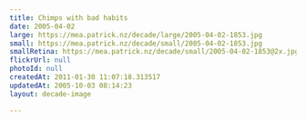 ```yaml
---
title: Chimps with bad habits
date: 2005-04-02
large: https://mea.patrick.nz/decade/large/2005-04-02-1853.jpg
small: https://mea.patrick.nz/decade/small/2005-04-02-1853.jpg
smallRetina: https://mea.patrick.nz/decade/small/2005-04-02-1853@2x.jpg
flickrUrl: null
photoId: null
createdAt: 2011-01-30 11:07:18.313517
updatedAt: 2005-10-03 08:14:23
layout: decade-image

---
```


